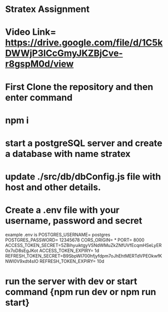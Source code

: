 # Stratex Assignment
# Video Link= https://drive.google.com/file/d/1C5kDWWjP3lCcGmyJKZBjCve-r8gspM0d/view

# First Clone the repository and then enter command
# npm i

# start a postgreSQL server and create a database with name stratex 

# update ./src/db/dbConfig.js file with host and other details.

# Create a .env file with your username, password and secret

example .env is
POSTGRES_USERNAME= postgres
POSTGRES_PASSWORD= 12345678
CORS_ORIGIN= *
PORT= 8000
ACCESS_TOKEN_SECRET=5ZBihyuiktgyVSNdWMuZkZNfUVfEcqmHSeLyER0x7oD8sEgJKot
ACCESS_TOKEN_EXPIRY= 1d
REFRESH_TOKEN_SECRET=B9SbpWI700hfjyfdpm7oJhEhtMERTdVPEOkwfKNWl0V9xdt4sIO
REFRESH_TOKEN_EXPIRY= 10d

# run the server with dev or start command {npm run dev or npm run start}
